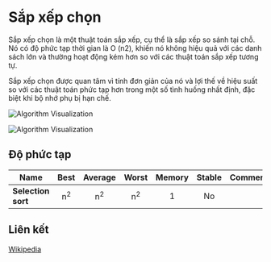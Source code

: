 # Sắp xếp chọn

Sắp xếp chọn là một thuật toán sắp xếp, cụ thể là sắp xếp so sánh tại chỗ. Nó có độ phức tạp thời gian là O (n2), khiến nó không hiệu quả với các danh sách lớn và thường hoạt động kém hơn so với các thuật toán sắp xếp tương tự. 

Sắp xếp chọn được quan tâm vì tính đơn giản của nó và lợi thế về hiệu suất so với các thuật toán phức tạp hơn trong một số tình huống nhất định, đặc biệt khi bộ nhớ phụ bị hạn chế.

![Algorithm Visualization](https://upload.wikimedia.org/wikipedia/commons/b/b0/Selection_sort_animation.gif)

![Algorithm Visualization](https://upload.wikimedia.org/wikipedia/commons/9/94/Selection-Sort-Animation.gif)

## Độ phức tạp

| Name                  | Best            | Average             | Worst               | Memory    | Stable    | Comments  |
| --------------------- | :-------------: | :-----------------: | :-----------------: | :-------: | :-------: | :-------- |
| **Selection sort**    | n<sup>2</sup>   | n<sup>2</sup>       | n<sup>2</sup>       | 1         | No        |           |

## Liên kết

[Wikipedia](https://en.wikipedia.org/wiki/Selection_sort)